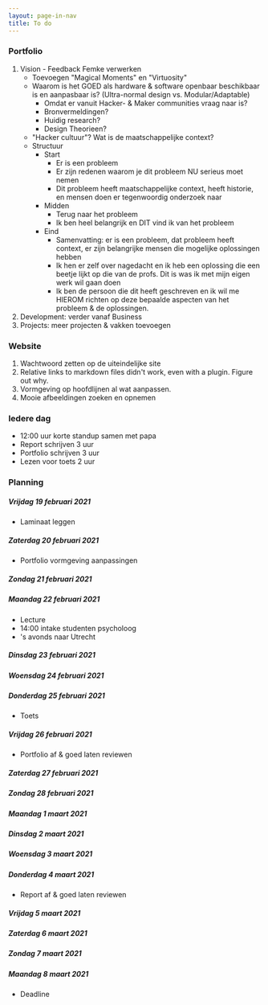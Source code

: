```yaml
---
layout: page-in-nav
title: To do
---
```


### Portfolio

1. Vision - Feedback Femke verwerken
    - Toevoegen "Magical Moments" en "Virtuosity"
    - Waarom is het GOED als hardware & software openbaar beschikbaar is en aanpasbaar is?
      (Ultra-normal design vs. Modular/Adaptable)
        - Omdat er vanuit Hacker- & Maker communities vraag naar is?
        - Bronvermeldingen?
        - Huidig research?
        - Design Theorieen?
    - "Hacker cultuur"? Wat is de maatschappelijke context?
    - Structuur
        - Start
            - Er is een probleem
            - Er zijn redenen waarom je dit probleem NU serieus moet nemen
            - Dit probleem heeft maatschappelijke context, heeft historie, en mensen doen er tegenwoordig onderzoek naar
        - Midden
            - Terug naar het probleem
            - Ik ben heel belangrijk en DIT vind ik van het probleem
        - Eind
            - Samenvatting: er is een probleem, dat probleem heeft context, er zijn belangrijke mensen die mogelijke oplossingen hebben
            - Ik hen er zelf over nagedacht en ik heb een oplossing die een beetje lijkt op die van de profs. Dit is was ik met mijn eigen werk wil gaan doen
            - Ik ben de persoon die dit heeft geschreven en ik wil me HIEROM richten op deze bepaalde aspecten van het probleem & de oplossingen. 
1. Development: verder vanaf Business
1. Projects: meer projecten & vakken toevoegen

### Website

1. Wachtwoord zetten op de uiteindelijke site
1. Relative links to markdown files didn't work, even with a plugin. Figure out why.
1. Vormgeving op hoofdlijnen al wat aanpassen.
1. Mooie afbeeldingen zoeken en opnemen

### Iedere dag

- 12:00 uur korte standup samen met papa
- Report schrijven 3 uur
- Portfolio schrijven 3 uur
- Lezen voor toets 2 uur

### Planning

##### Vrijdag 19 februari 2021

- Laminaat leggen

##### Zaterdag 20 februari 2021

- Portfolio vormgeving aanpassingen

##### Zondag 21 februari 2021

##### Maandag 22 februari 2021

- Lecture
- 14:00 intake studenten psycholoog
- 's avonds naar Utrecht

##### Dinsdag 23 februari 2021

##### Woensdag 24 februari 2021

##### Donderdag 25 februari 2021

- Toets

##### Vrijdag 26 februari 2021

- Portfolio af & goed laten reviewen

##### Zaterdag 27 februari 2021

##### Zondag 28 februari 2021

##### Maandag 1 maart 2021

##### Dinsdag 2 maart 2021

##### Woensdag 3 maart 2021

##### Donderdag 4 maart 2021

- Report af & goed laten reviewen

##### Vrijdag 5 maart 2021

##### Zaterdag 6 maart 2021

##### Zondag 7 maart 2021

##### Maandag 8 maart 2021

- Deadline
